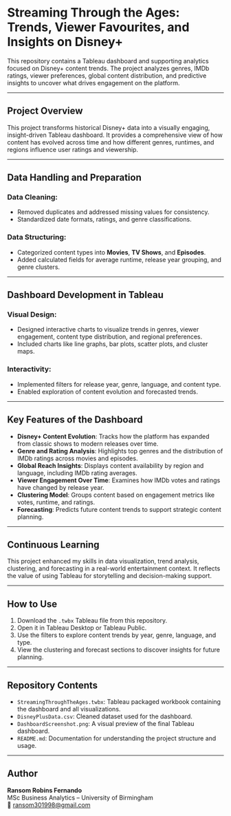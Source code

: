
# Streaming Through the Ages: Trends, Viewer Favourites, and Insights on Disney+

This repository contains a Tableau dashboard and supporting analytics focused on Disney+ content trends. The project analyzes genres, IMDb ratings, viewer preferences, global content distribution, and predictive insights to uncover what drives engagement on the platform.

---

## Project Overview

This project transforms historical Disney+ data into a visually engaging, insight-driven Tableau dashboard. It provides a comprehensive view of how content has evolved across time and how different genres, runtimes, and regions influence user ratings and viewership.

---

## Data Handling and Preparation

### Data Cleaning:
- Removed duplicates and addressed missing values for consistency.
- Standardized date formats, ratings, and genre classifications.
  
### Data Structuring:
- Categorized content types into **Movies**, **TV Shows**, and **Episodes**.
- Added calculated fields for average runtime, release year grouping, and genre clusters.

---

## Dashboard Development in Tableau

### Visual Design:
- Designed interactive charts to visualize trends in genres, viewer engagement, content type distribution, and regional preferences.
- Included charts like line graphs, bar plots, scatter plots, and cluster maps.

### Interactivity:
- Implemented filters for release year, genre, language, and content type.
- Enabled exploration of content evolution and forecasted trends.

---

## Key Features of the Dashboard

- **Disney+ Content Evolution**: Tracks how the platform has expanded from classic shows to modern releases over time.
- **Genre and Rating Analysis**: Highlights top genres and the distribution of IMDb ratings across movies and episodes.
- **Global Reach Insights**: Displays content availability by region and language, including IMDb rating averages.
- **Viewer Engagement Over Time**: Examines how IMDb votes and ratings have changed by release year.
- **Clustering Model**: Groups content based on engagement metrics like votes, runtime, and ratings.
- **Forecasting**: Predicts future content trends to support strategic content planning.

---

## Continuous Learning

This project enhanced my skills in data visualization, trend analysis, clustering, and forecasting in a real-world entertainment context. It reflects the value of using Tableau for storytelling and decision-making support.

---

## How to Use

1. Download the `.twbx` Tableau file from this repository.
2. Open it in Tableau Desktop or Tableau Public.
3. Use the filters to explore content trends by year, genre, language, and type.
4. View the clustering and forecast sections to discover insights for future planning.

---

## Repository Contents

- `StreamingThroughTheAges.twbx`: Tableau packaged workbook containing the dashboard and all visualizations.
- `DisneyPlusData.csv`: Cleaned dataset used for the dashboard.
- `DashboardScreenshot.png`: A visual preview of the final Tableau dashboard.
- `README.md`: Documentation for understanding the project structure and usage.

---

## Author

**Ransom Robins Fernando**  
MSc Business Analytics – University of Birmingham  
📧 ransom301998@gmail.com
